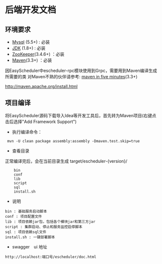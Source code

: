 # 后端开发文档

## 环境要求

 * [Mysql](http://geek.analysys.cn/topic/124) (5.5+) :  必装
 * [JDK](https://www.oracle.com/technetwork/java/javase/downloads/index.html) (1.8+) :  必装
 * [ZooKeeper](https://mirrors.tuna.tsinghua.edu.cn/apache/zookeeper)(3.4.6+) ：必装 
 * [Maven](http://maven.apache.org/download.cgi)(3.3+) ：必装 

因EasyScheduler中escheduler-rpc模块使用到Grpc，需要用到Maven编译生成所需要的类
对Maven不熟的伙伴请参考: [maven in five minutes](http://maven.apache.org/guides/getting-started/maven-in-five-minutes.html)(3.3+)

http://maven.apache.org/install.html

## 项目编译
将EasyScheduler源码下载导入Idea等开发工具后，首先转为Maven项目(右键点击后选择"Add Framework Support")

* 执行编译命令：

```
 mvn -U clean package assembly:assembly -Dmaven.test.skip=true
```

* 查看目录

正常编译完后，会在当前目录生成 target/escheduler-{version}/

```
    bin
    conf
    lib
    script
    sql
    install.sh
```

- 说明

```
bin : 基础服务启动脚本
conf : 项目配置文件
lib : 项目依赖jar包，包括各个模块jar和第三方jar
script : 集群启动、停止和服务监控启停脚本
sql : 项目依赖sql文件
install.sh : 一键部署脚本
```
- swagger　ui  地址

```
http://localhost:端口号/escheduler/doc.html
```

   
